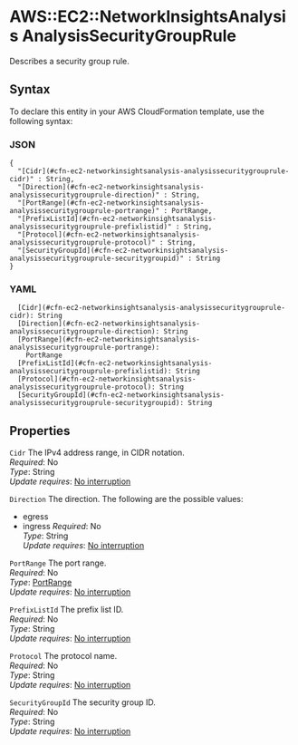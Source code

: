 # AWS::EC2::NetworkInsightsAnalysis AnalysisSecurityGroupRule<a name="aws-properties-ec2-networkinsightsanalysis-analysissecuritygrouprule"></a>

Describes a security group rule\.

## Syntax<a name="aws-properties-ec2-networkinsightsanalysis-analysissecuritygrouprule-syntax"></a>

To declare this entity in your AWS CloudFormation template, use the following syntax:

### JSON<a name="aws-properties-ec2-networkinsightsanalysis-analysissecuritygrouprule-syntax.json"></a>

```
{
  "[Cidr](#cfn-ec2-networkinsightsanalysis-analysissecuritygrouprule-cidr)" : String,
  "[Direction](#cfn-ec2-networkinsightsanalysis-analysissecuritygrouprule-direction)" : String,
  "[PortRange](#cfn-ec2-networkinsightsanalysis-analysissecuritygrouprule-portrange)" : PortRange,
  "[PrefixListId](#cfn-ec2-networkinsightsanalysis-analysissecuritygrouprule-prefixlistid)" : String,
  "[Protocol](#cfn-ec2-networkinsightsanalysis-analysissecuritygrouprule-protocol)" : String,
  "[SecurityGroupId](#cfn-ec2-networkinsightsanalysis-analysissecuritygrouprule-securitygroupid)" : String
}
```

### YAML<a name="aws-properties-ec2-networkinsightsanalysis-analysissecuritygrouprule-syntax.yaml"></a>

```
  [Cidr](#cfn-ec2-networkinsightsanalysis-analysissecuritygrouprule-cidr): String
  [Direction](#cfn-ec2-networkinsightsanalysis-analysissecuritygrouprule-direction): String
  [PortRange](#cfn-ec2-networkinsightsanalysis-analysissecuritygrouprule-portrange): 
    PortRange
  [PrefixListId](#cfn-ec2-networkinsightsanalysis-analysissecuritygrouprule-prefixlistid): String
  [Protocol](#cfn-ec2-networkinsightsanalysis-analysissecuritygrouprule-protocol): String
  [SecurityGroupId](#cfn-ec2-networkinsightsanalysis-analysissecuritygrouprule-securitygroupid): String
```

## Properties<a name="aws-properties-ec2-networkinsightsanalysis-analysissecuritygrouprule-properties"></a>

`Cidr`  <a name="cfn-ec2-networkinsightsanalysis-analysissecuritygrouprule-cidr"></a>
The IPv4 address range, in CIDR notation\.  
*Required*: No  
*Type*: String  
*Update requires*: [No interruption](https://docs.aws.amazon.com/AWSCloudFormation/latest/UserGuide/using-cfn-updating-stacks-update-behaviors.html#update-no-interrupt)

`Direction`  <a name="cfn-ec2-networkinsightsanalysis-analysissecuritygrouprule-direction"></a>
The direction\. The following are the possible values:  
+ egress
+ ingress
*Required*: No  
*Type*: String  
*Update requires*: [No interruption](https://docs.aws.amazon.com/AWSCloudFormation/latest/UserGuide/using-cfn-updating-stacks-update-behaviors.html#update-no-interrupt)

`PortRange`  <a name="cfn-ec2-networkinsightsanalysis-analysissecuritygrouprule-portrange"></a>
The port range\.  
*Required*: No  
*Type*: [PortRange](aws-properties-ec2-networkinsightsanalysis-portrange.md)  
*Update requires*: [No interruption](https://docs.aws.amazon.com/AWSCloudFormation/latest/UserGuide/using-cfn-updating-stacks-update-behaviors.html#update-no-interrupt)

`PrefixListId`  <a name="cfn-ec2-networkinsightsanalysis-analysissecuritygrouprule-prefixlistid"></a>
The prefix list ID\.  
*Required*: No  
*Type*: String  
*Update requires*: [No interruption](https://docs.aws.amazon.com/AWSCloudFormation/latest/UserGuide/using-cfn-updating-stacks-update-behaviors.html#update-no-interrupt)

`Protocol`  <a name="cfn-ec2-networkinsightsanalysis-analysissecuritygrouprule-protocol"></a>
The protocol name\.  
*Required*: No  
*Type*: String  
*Update requires*: [No interruption](https://docs.aws.amazon.com/AWSCloudFormation/latest/UserGuide/using-cfn-updating-stacks-update-behaviors.html#update-no-interrupt)

`SecurityGroupId`  <a name="cfn-ec2-networkinsightsanalysis-analysissecuritygrouprule-securitygroupid"></a>
The security group ID\.  
*Required*: No  
*Type*: String  
*Update requires*: [No interruption](https://docs.aws.amazon.com/AWSCloudFormation/latest/UserGuide/using-cfn-updating-stacks-update-behaviors.html#update-no-interrupt)